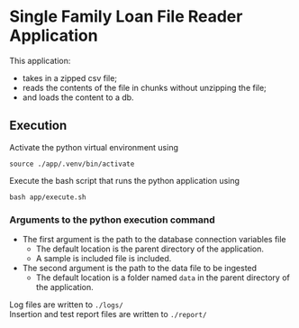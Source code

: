 # Single Family Loan File Reader Application
This application: 
- takes in a zipped csv file; 
- reads the contents of the file in chunks without unzipping the file; 
- and loads the content to a db.


## Execution
Activate the python virtual environment using
```
source ./app/.venv/bin/activate
```
Execute the bash script that runs the python application using
``` 
bash app/execute.sh 
```
### Arguments to the python execution command 
- The first argument is the path to the database connection variables file
	- The default location is the parent directory of the application.
	- A sample is included file is included.
- The second argument is the path to the data file to be ingested
	- The default location is a folder named `data` in the parent directory of the application.


Log files are written to `./logs/` <br/>
Insertion and test report files are written to `./report/`
